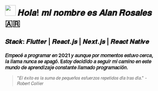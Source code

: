 #  <img src="https://github.com/user-attachments/assets/5a7625b1-7a1c-4b1d-93e4-b6b612ed537c" width="35" height="35"> 𝑯𝒐𝒍𝒂! 𝒎𝒊 𝒏𝒐𝒎𝒃𝒓𝒆 𝒆𝒔 𝑨𝒍𝒂𝒏 𝑹𝒐𝒔𝒂𝒍𝒆𝒔 🇦🇷
## 𝑺𝒕𝒂𝒄𝒌: 𝑭𝒍𝒖𝒕𝒕𝒆𝒓 | 𝑹𝒆𝒂𝒄𝒕.𝒋𝒔 | 𝑵𝒆𝒙𝒕.𝒋𝒔 | 𝑹𝒆𝒂𝒄𝒕 𝑵𝒂𝒕𝒊𝒗𝒆

### 𝐸𝑚𝑝𝑒𝑐𝑒́ 𝑎 𝑝𝑟𝑜𝑔𝑟𝑎𝑚𝑎𝑟 𝑒𝑛 2021 𝑦 𝑎𝑢𝑛𝑞𝑢𝑒 𝑝𝑜𝑟 𝑚𝑜𝑚𝑒𝑛𝑡𝑜𝑠 𝑒𝑠𝑡𝑢𝑣𝑜 𝑐𝑒𝑟𝑐𝑎, 𝑙𝑎 𝑙𝑙𝑎𝑚𝑎 𝑛𝑢𝑛𝑐𝑎 𝑠𝑒 𝑎𝑝𝑎𝑔𝑜́. E𝑠𝑡𝑜𝑦 𝑑𝑒𝑐𝑖𝑑𝑖𝑑𝑜 𝑎 𝑠𝑒𝑔𝑢𝑖𝑟 𝑚𝑖 𝑐𝑎𝑚𝑖𝑛𝑜 𝑒𝑛 𝑒𝑠𝑡𝑒 𝑚𝑢𝑛𝑑𝑜 𝑑𝑒 𝑎𝑝𝑟𝑒𝑛𝑑𝑖𝑧𝑎𝑗𝑒 𝑐𝑜𝑛𝑠𝑡𝑎𝑛𝑡𝑒 𝑙𝑙𝑎𝑚𝑎𝑑𝑜 𝑝𝑟𝑜𝑔𝑟𝑎𝑚𝑎𝑐𝑖𝑜́𝑛.

> "𝐸𝑙 𝑒́𝑥𝑖𝑡𝑜 𝑒𝑠 𝑙𝑎 𝑠𝑢𝑚𝑎 𝑑𝑒 𝑝𝑒𝑞𝑢𝑒𝑛̃𝑜𝑠 𝑒𝑠𝑓𝑢𝑒𝑟𝑧𝑜𝑠 𝑟𝑒𝑝𝑒𝑡𝑖𝑑𝑜𝑠 𝑑𝑖́𝑎 𝑡𝑟𝑎𝑠 𝑑𝑖́𝑎." - 𝑅𝑜𝑏𝑒𝑟𝑡 𝐶𝑜𝑙𝑙𝑖𝑒𝑟

